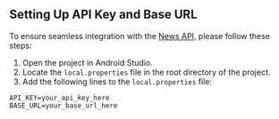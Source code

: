 ## Setting Up API Key and Base URL
To ensure seamless integration with the [News API](https://newsapi.org/), please follow these steps:

1. Open the project in Android Studio.
2. Locate the `local.properties` file in the root directory of the project.
3. Add the following lines to the `local.properties` file:

```properties
API_KEY=your_api_key_here
BASE_URL=your_base_url_here
```